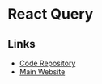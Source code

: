 # React Query

<!--
https://github.com/BrauCamaH/sufarmed/blob/master/src/api/orders.ts
-->

## Links

- [Code Repository](https://github.com/tannerlinsley/react-query)
- [Main Website](https://react-query.tanstack.com/)
